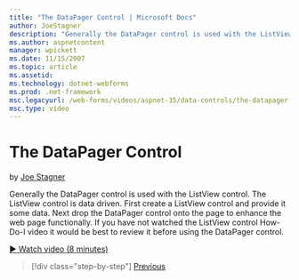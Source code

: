 ```yaml
---
title: "The DataPager Control | Microsoft Docs"
author: JoeStagner
description: "Generally the DataPager control is used with the ListView control. The ListView control is data driven. First create a ListView control and provide it some d..."
ms.author: aspnetcontent
manager: wpickett
ms.date: 11/15/2007
ms.topic: article
ms.assetid: 
ms.technology: dotnet-webforms
ms.prod: .net-framework
msc.legacyurl: /web-forms/videos/aspnet-35/data-controls/the-datapager-control
msc.type: video
---
```

The DataPager Control
====================
by [Joe Stagner](https://github.com/JoeStagner)

Generally the DataPager control is used with the ListView control. The ListView control is data driven. First create a ListView control and provide it some data. Next drop the DataPager control onto the page to enhance the web page functionally. If you have not watched the ListView control How-Do-I video it would be best to review it before using the DataPager control.

[&#9654; Watch video (8 minutes)](https://channel9.msdn.com/Blogs/ASP-NET-Site-Videos/the-datapager-control)

>[!div class="step-by-step"]
[Previous](the-listview-control.md)